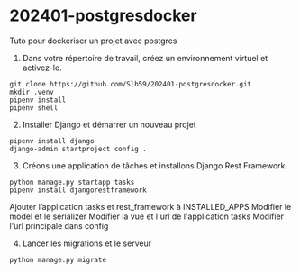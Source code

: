 # 202401-postgresdocker
Tuto pour dockeriser un projet avec postgres

1. Dans votre répertoire de travail, créez un environnement virtuel et activez-le.

```
git clone https://github.com/Slb59/202401-postgresdocker.git
mkdir .venv
pipenv install
pipenv shell
```

2. Installer Django et démarrer un nouveau projet

```
pipenv install django
django-admin startproject config .
```

3.  Créons une application de tâches et installons Django Rest Framework

```
python manage.py startapp tasks
pipenv install djangorestframework
```

Ajouter l’application tasks et rest_framework à INSTALLED_APPS
Modifier le model et le serializer
Modifier la vue et l'url de l'application tasks
Modifier l'url principale dans config

4. Lancer les migrations et le serveur

```
python manage.py migrate
```